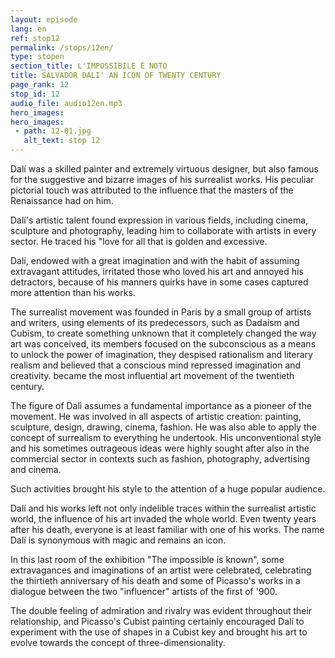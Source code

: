 ```yaml
---
layout: episode
lang: en
ref: stop12
permalink: /stops/12en/
type: stopen
section_title: L'IMPOSSIBILE È NOTO
title: SALVADOR DALI' AN ICON OF TWENTY CENTURY
page_rank: 12
stop_id: 12
audio_file: audio12en.mp3
hero_images:
hero_images:
 - path: 12-01.jpg
   alt_text: stop 12
---
```


Dalí was a skilled painter and extremely virtuous designer, but also famous for the suggestive and bizarre images of his surrealist works. His peculiar pictorial touch was attributed to the influence that the masters of the Renaissance had on him.

Dalí's artistic talent found expression in various fields, including cinema, sculpture and photography, leading him to collaborate with artists in every sector. He traced his "love for all that is golden and excessive.

Dalí, endowed with a great imagination and with the habit of assuming extravagant attitudes, irritated those who loved his art and annoyed his detractors, because of his manners quirks have in some cases captured more attention than his works.

The surrealist movement was founded in Paris by a small group of artists and writers, using elements of its predecessors, such as Dadaism and Cubism, to create something unknown that it completely changed the way art was conceived, its members focused on the subconscious as a means to unlock the power of imagination, they despised rationalism and literary realism and believed that a conscious mind repressed imagination and creativity. became the most influential art movement of the twentieth century.

The figure of Dalì assumes a fundamental importance as a pioneer of the movement. He was involved in all aspects of artistic creation: painting, sculpture, design, drawing, cinema, fashion. He was also able to apply the concept of surrealism to everything he undertook. His unconventional style and his sometimes outrageous ideas were highly sought after also in the commercial sector in contexts such as fashion, photography, advertising and cinema.

Such activities brought his style to the attention of a huge popular audience.

Dalí and his works left not only indelible traces within the surrealist artistic world, the influence of his art invaded the whole world. Even twenty years after his death, everyone is at least familiar with one of his works. The name Dalí is synonymous with magic and remains an icon.

In this last room of the exhibition "The impossible is known", some extravagances and imaginations of an artist were celebrated, celebrating the thirtieth anniversary of his death and some of Picasso's works in a dialogue between the two "influencer" artists of the first of '900.

The double feeling of admiration and rivalry was evident throughout their relationship, and Picasso's Cubist painting certainly encouraged Dalí to experiment with the use of shapes in a Cubist key and brought his art to evolve towards the concept of three-dimensionality.

